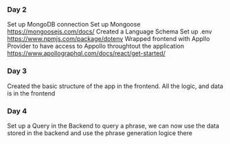 ### Day 2

Set up MongoDB connection
Set up Mongoose https://mongoosejs.com/docs/
Created a Language Schema
Set up .env https://www.npmjs.com/package/dotenv
Wrapped frontend with Appllo Provider to have access to Appollo throughtout the application https://www.apollographql.com/docs/react/get-started/

### Day 3
Created the basic structure of the app in the frontend. All the logic, and data is in the frontend

### Day 4

Set up a Query in the Backend to query a phrase, we can now use the data stored in the backend and use the phrase generation logice there
